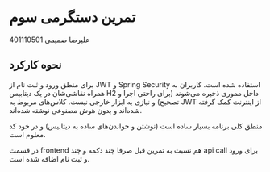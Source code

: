 # تمرین دستگرمی سوم

علیرضا صمیمی 401110501

## نحوه کارکرد

برای منطق ورود و ثبت نام از JWT و Spring Security استفاده شده است.
کاربران به همراه نقاشی‌شان در یک دیتابیس H2 داخل مموری ذخیره می‌شوند (برای راحتی اجرا و تصحیح) و نیازی به ابزار خارجی نیست.
کلاس‌های مربوط به JWT از اینترنت کمک گرفته شده‌اند و بدون هوش مصنوعی نوشته شده‌اند.

منطق کلی برنامه بسیار ساده است (نوشتن و خواندن‌های ساده به دیتابیس) و در خود کد معلوم است.

در قسمت frontend هم نسبت به تمرین قبل صرفا چند دکمه و چند api call برای ورود و ثبت نام اضافه شده است.
